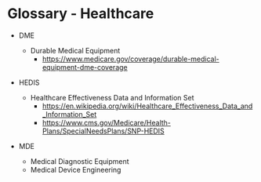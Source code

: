 
# Glossary - Healthcare

- DME 
  + Durable Medical Equipment
    * https://www.medicare.gov/coverage/durable-medical-equipment-dme-coverage


- HEDIS
  + Healthcare Effectiveness Data and Information Set
    * https://en.wikipedia.org/wiki/Healthcare_Effectiveness_Data_and_Information_Set
    * https://www.cms.gov/Medicare/Health-Plans/SpecialNeedsPlans/SNP-HEDIS


- MDE
  + Medical Diagnostic Equipment
  + Medical Device Engineering

